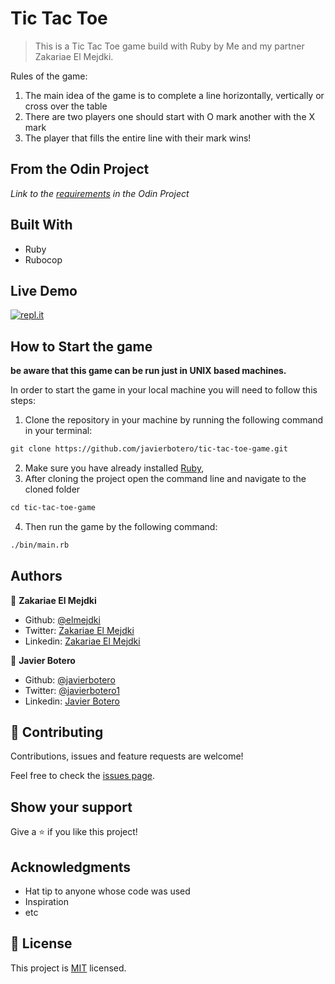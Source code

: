 # Tic Tac Toe

> This is a Tic Tac Toe game build with Ruby by Me and my partner Zakariae El Mejdki.

Rules of the game:

1. The main idea of the game is to complete a line horizontally, vertically or cross over the table
2. There are two players one should start with O mark another with the X mark
3. The player that fills the entire line with their mark wins!

## From the Odin Project

*Link to the [requirements](https://www.theodinproject.com/courses/ruby-programming/lessons/oop) in the Odin Project*

## Built With

- Ruby
- Rubocop


## Live Demo

[![repl.it](https://camo.githubusercontent.com/88adba2fff35b16ceafadcaa07f50d5d1978e663/68747470733a2f2f7265706c2e69742f62616467652f6769746875622f6e726971753332322f7469632d7461632d746f65)](https://livedemo.com)

## How to Start the game

**be aware that this game can be run just in UNIX based machines.** 

In order to start the game in your local machine you will need to follow this steps:

1. Clone the repository in your machine by running the following command in your terminal:

```tex
git clone https://github.com/javierbotero/tic-tac-toe-game.git
```
2. Make sure you have already installed [Ruby](https://www.theodinproject.com/courses/web-development-101/lessons/installing-ruby),
3. After cloning the project open the command line and navigate to the cloned folder
```tex
cd tic-tac-toe-game
```
4. Then run the game by the following command:

```tex
./bin/main.rb
```

## Authors

👤 **Zakariae El Mejdki**

- Github: [@elmejdki](https://github.com/elmejdki)
- Twitter: [Zakariae El Mejdki](https://twitter.com/0ca7848f87ab470)
- Linkedin: [Zakariae El Mejdki](https://www.linkedin.com/in/zakariae-el-mejdki-644898139/)



👤 **Javier Botero**

- Github: [@javierbotero](/github.com/javierbotero)
- Twitter: [@javierbotero1](https://twitter.com/JavierBotero1)
- Linkedin: [Javier Botero](https://www.linkedin.com/in/javier-botero-044686155/)

## 🤝 Contributing

Contributions, issues and feature requests are welcome!

Feel free to check the [issues page](issues/).

## Show your support

Give a ⭐️ if you like this project!

## Acknowledgments

- Hat tip to anyone whose code was used
- Inspiration
- etc

## 📝 License

This project is [MIT](lic.url) licensed.